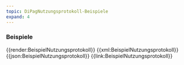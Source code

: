 ```yaml
---
topic: DiPagNutzungsprotokoll-Beispiele
expand: 4
---
```

### Beispiele



<tabs>
    <tab title="Übersicht">      
        {{render:BeispielNutzungsprotokoll}}
    </tab>
    <tab title="XML">      
        {{xml:BeispielNutzungsprotokoll}}
    </tab>
    <tab title="JSON">
        {{json:BeispielNutzungsprotokoll}}
    </tab>
    <tab title="Link">
        {{link:BeispielNutzungsprotokoll}}
    </tab>
</tabs>
